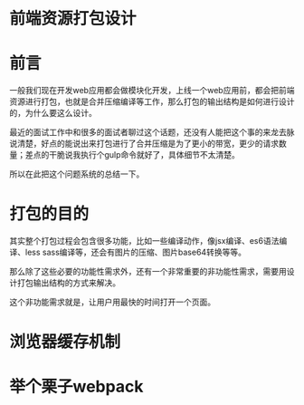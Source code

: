 # 前端资源打包设计

# 前言

一般我们现在开发web应用都会做模块化开发，上线一个web应用前，都会把前端资源进行打包，也就是合并压缩编译等工作，那么打包的输出结构是如何进行设计的，为什么要这么设计。

最近的面试工作中和很多的面试者聊过这个话题，还没有人能把这个事的来龙去脉说清楚，好点的能说出来打包进行了合并压缩是为了更小的带宽，更少的请求数量；差点的干脆说我执行个gulp命令就好了，具体细节不太清楚。

所以在此把这个问题系统的总结一下。

# 打包的目的

其实整个打包过程会包含很多功能，比如一些编译动作，像jsx编译、es6语法编译、less sass编译等，还会有图片的压缩、图片base64转换等等。

那么除了这些必要的功能性需求外，还有一个非常重要的非功能性需求，需要用设计打包输出结构的方式来解决。

这个非功能需求就是，让用户用最快的时间打开一个页面。

# 浏览器缓存机制


# 举个栗子webpack





